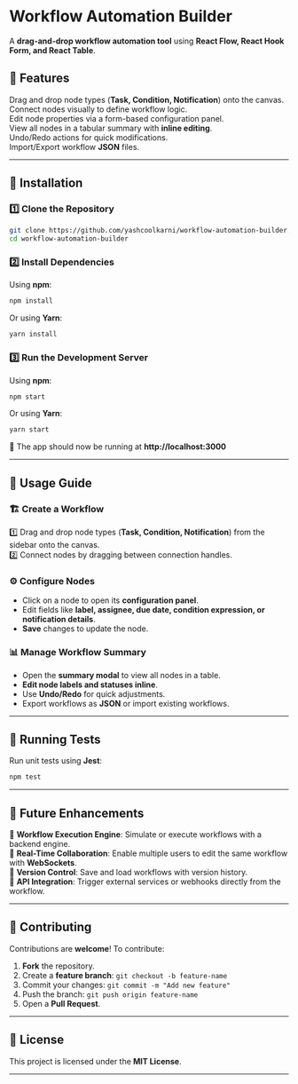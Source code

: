# Workflow Automation Builder

A **drag-and-drop workflow automation tool** using **React Flow, React Hook Form, and React Table**.

## 🚀 Features

Drag and drop node types (**Task, Condition, Notification**) onto the canvas.  
Connect nodes visually to define workflow logic.  
Edit node properties via a form-based configuration panel.  
View all nodes in a tabular summary with **inline editing**.  
Undo/Redo actions for quick modifications.  
Import/Export workflow **JSON** files.  

---

## 📌 Installation

### 1️⃣ **Clone the Repository**
```bash
git clone https://github.com/yashcoolkarni/workflow-automation-builder.git
cd workflow-automation-builder
```

### 2️⃣ **Install Dependencies**
Using **npm**:
```bash
npm install
```
Or using **Yarn**:
```bash
yarn install
```

### 3️⃣ **Run the Development Server**
Using **npm**:
```bash
npm start
```
Or using **Yarn**:
```bash
yarn start
```
🚀 The app should now be running at **http://localhost:3000**

---


## 🎯 Usage Guide

### 🏗 **Create a Workflow**
1️⃣ Drag and drop node types (**Task, Condition, Notification**) from the sidebar onto the canvas.  
2️⃣ Connect nodes by dragging between connection handles.  

### ⚙️ **Configure Nodes**
- Click on a node to open its **configuration panel**.
- Edit fields like **label, assignee, due date, condition expression, or notification details**.
- **Save** changes to update the node.

### 📊 **Manage Workflow Summary**
- Open the **summary modal** to view all nodes in a table.
- **Edit node labels and statuses inline**.
- Use **Undo/Redo** for quick adjustments.
- Export workflows as **JSON** or import existing workflows.

---

## 🧪 Running Tests

Run unit tests using **Jest**:
```bash
npm test
```

---

## 🚀 Future Enhancements

🔹 **Workflow Execution Engine**: Simulate or execute workflows with a backend engine.  
🔹 **Real-Time Collaboration**: Enable multiple users to edit the same workflow with **WebSockets**.  
🔹 **Version Control**: Save and load workflows with version history.  
🔹 **API Integration**: Trigger external services or webhooks directly from the workflow.  

---

## 🤝 Contributing

Contributions are **welcome**! To contribute:
1. **Fork** the repository.
2. Create a **feature branch**: `git checkout -b feature-name`
3. Commit your changes: `git commit -m "Add new feature"`
4. Push the branch: `git push origin feature-name`
5. Open a **Pull Request**.

---

## 📜 License

This project is licensed under the **MIT License**.

---
